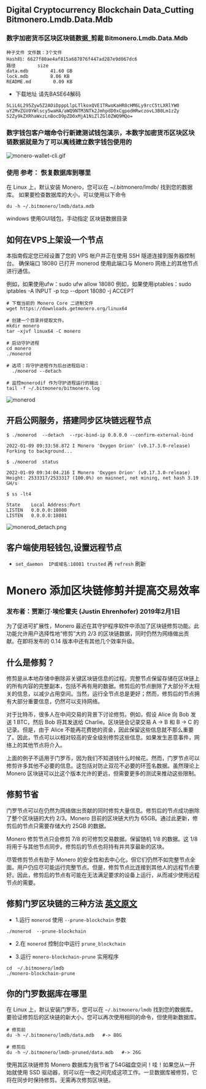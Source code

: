 ## Digital Cryptocurrency Blockchain Data_Cutting Bitmonero.Lmdb.Data.Mdb
### 数字加密货币区块区块链数据_剪裁 Bitmonero.Lmdb.Data.Mdb
```
种子文件 文件数：3个文件
Hash码: 6627f80ae4af815a687876f447ad287e9d067dc6
路径        size
data.mdb        41.60 GB
lock.mdb        8.06 KB
README.md        0.09 KB
```
- 下载地址 请先BASE64解码
```
5LiL6L295Zyw5Z2AOiDpppLlpLTlkoxQVE1TRwoKaHR0cHM6Ly9rcC5tLXRlYW0
uY2MvZGV0YWlscy5waHA/aWQ9NTM3NTk2JmhpdD0xCgpodHRwczovL3B0Lm1zZy
52Zy9kZXRhaWxzLnBocD9pZD0xMjA1NiZlZGl0ZWQ9MQo=
```

### 数字钱包客户端命令行新建测试钱包演示，本数字加密货币区块区块链数据就是为了可以离线建立数字钱包使用的
![monero-wallet-cli.gif](https://raw.githubusercontent.com/srgb888/bitmonero/main/monero-wallet-cli.gif)



### 使用 参考：   恢复数据库到哪里
在 Linux 上，默认安装 Monero，您可以在 ~/.bitmonero/lmdb/ 找到您的数据库。
如果要检查数据库的大小，可以使用以下命令
```
du -h ~/.bitmonero/lmdb/data.mdb
```
windows 使用GUI钱包，手动指定 区块链数据目录


## 如何在VPS上架设一个节点

本指南假定您已经设置了您的 VPS 帐户并正在使用 SSH 隧道连接到服务器控制台。
确保端口 18080 已打开
monerod 使用此端口与 Monero 网络上的其他节点进行通信。

例如，如果使用ufw：sudo ufw allow 18080 例如，如果使用iptables：sudo iptables -A INPUT -p tcp --dport 18080 -j ACCEPT
```
# 下载当前的 Monero Core 二进制文件
wget https://downloads.getmonero.org/linux64

# 创建一个目录并提取文件。
mkdir monero
tar -xjvf linux64 -C monero

# 启动守护进程
cd monero
./monerod

# 选项：将守护进程作为后台进程启动：
  ./monerod --detach

# 监控monerodif 作为守护进程运行的输出：
tail -f ~/.bitmonero/bitmonero.log
```
![monerod](https://raw.githubusercontent.com/srgb888/bitmonero/main/monerod.png)

## 开启公网服务，搭建同步区块链远程节点
```
$ ./monerod  --detach  --rpc-bind-ip 0.0.0.0 --confirm-external-bind

2022-01-09 09:33:58.872	I Monero 'Oxygen Orion' (v0.17.3.0-release)
Forking to background...

$ ./monerod  status

2022-01-09 09:34:04.216	I Monero 'Oxygen Orion' (v0.17.3.0-release)
Height: 2533317/2533317 (100.0%) on mainnet, not mining, net hash 3.19 GH/s

$ ss -lt4

State    Local Address:Port 
LISTEN   0.0.0.0:18080
LISTEN   0.0.0.0:18081
```
![monerod_detach.png](https://raw.githubusercontent.com/srgb888/bitmonero/main/monerod_detach.png)

## 客户端使用轻钱包,设置远程节点
- `set_daemon  IP或域名:18081 trusted`  再 `refresh` 刷新

# Monero 添加区块链修剪并提高交易效率

### 发布者：贾斯汀·埃伦霍夫 (Justin Ehrenhofer) 2019年2月1日

为了促进可扩展性，Monero 最近在其守护程序软件中添加了区块链修剪功能。此功能允许用户选择性地“修剪”大约 2/3 的区块链数据，同时仍然为网络做出贡献。在即将发布的 0.14 版本中还有其他几个效率升级。

## 什么是修剪？
修剪是从本地存储中删除非关键区块链信息的过程。完整节点保留存储在区块链上的所有内容的完整副本，包括不再有用的数据。修剪后的节点删除了大部分不太相关的信息，以减少占用空间。当然，运行全节点总是更好；然而，修剪后的节点拥有大部分重要信息，仍然可以支持网络。

对于比特币，很多人在中间交易的背景下讨论修剪。例如，假设 Alice 向 Bob 发送 1 BTC，然后 Bob 将其发送给 Charlie。区块链会记录交易 A -> B 和 B -> C 的记录。但是，由于 Alice 不能再花费她的资金，因此保留这些信息就不那么重要了。因此，节点可以以相对较高的安全级别修剪这些信息。如果发生恶意事件，网络上的其他节点将介入。

上面的例子不适用于门罗币，因为我们不知道钱什么时候花。然而，门罗节点可以修剪许多其他不必要的信息。这包括对防止双花不必要的环签名数据。虽然理论上 Monero 区块链可以比这个版本允许的更远，但需要更多的测试来推动这些限制。

## 修剪节省
门罗节点可以在仍然为网络做出贡献的同时修剪大量信息。修剪后的节点成功删除了整个区块链的大约 2/3。Monero 目前的区块链大约为 65GB。通过此更新，修剪后的节点只需要存储大约 25GB 的数据。

Monero 修剪节点只会修剪 7/8 的可修剪交易数据。保留随机 1/8 的数据。这 1/8 将用于与其他节点同步。修剪后的节点也将持有并共享最新的区块。

尽管修剪节点有助于 Monero 的安全性和去中心化，但它们仍然不如完整节点全面。用户仍应尽可能运行完整节点。但是，修剪节点比连接到其他人的远程节点要好。因此，修剪后的节点有可能在无法满足要求的设备上运行，从而减少使用远程节点的需要。

## 修剪门罗区块链的三种方法 [英文原文](https://www.publish0x.com/solareclipse/howto-prune-shrink-the-database-of-the-monero-blockchain-on-xpgwjx)
- 1.运行 `monerod` 使用 `--prune-blockchain` 参数
```
./monerod  --prune-blockchain
```

- 2.在 `monerod` 控制台中运行 `prune_blockchain`

- 3.运行 `monero-blockchain-prune` 实用程序
```
cd  ~/.bitmonero/lmdb
./monero-blockchain-prune
```


## 你的门罗数据库在哪里
在 Linux 上，默认安装门罗币，您可以在 `~/.bitmonero/lmdb` 找到您的数据库。
要验证修剪后的区块链的新大小，您可以再次使用相同的命令，但使用新数据库。

```
# 修剪前
du -h ~/.bitmonero/lmdb/data.mdb   #-> 80G

# 修剪后
du -h ~/.bitmonero/lmdb-pruned/data.mdb   #-> 26G
```
使用其区块链修剪 Monero 数据库为我节省了54G磁盘空间！哇！如果您从一开始就使用 SSD 驱动器，则可以在一夜之间完成这项工作。一旦数据库被修剪，它将在同步时保持修剪。无需再次修剪区块链。
